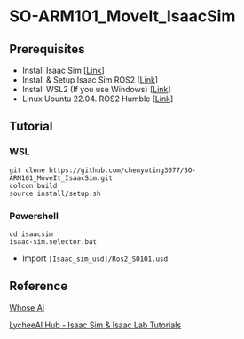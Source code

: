 # SO-ARM101_MoveIt_IsaacSim

## Prerequisites
* Install Isaac Sim \[[Link](https://docs.isaacsim.omniverse.nvidia.com/latest/installation/download.html)\]
* Install & Setup Isaac Sim ROS2 \[[Link](https://docs.isaacsim.omniverse.nvidia.com/latest/installation/install_ros.html)\]
* Install WSL2 (If you use Windows) \[[Link](https://learn.microsoft.com/zh-tw/windows/wsl/install)\]
* Linux Ubuntu 22.04. ROS2 Humble \[[Link](https://docs.ros.org/en/dashing/Installation/Ubuntu-Install-Binary.html)\]
  
## Tutorial
### WSL 
```shell
git clone https://github.com/chenyuting3077/SO-ARM101_MoveIt_IsaacSim.git
colcon build
source install/setup.sh
```
### Powershell
```shell
cd isaacsim
isaac-sim.selector.bat
```
* Import `[Isaac_sim_usd]/Ros2_SO101.usd`

## Reference

 [Whose AI](https://www.youtube.com/@whoseai3397/videos)

 [LycheeAI Hub - Isaac Sim & Isaac Lab Tutorials](https://lycheeai-hub.com/)

